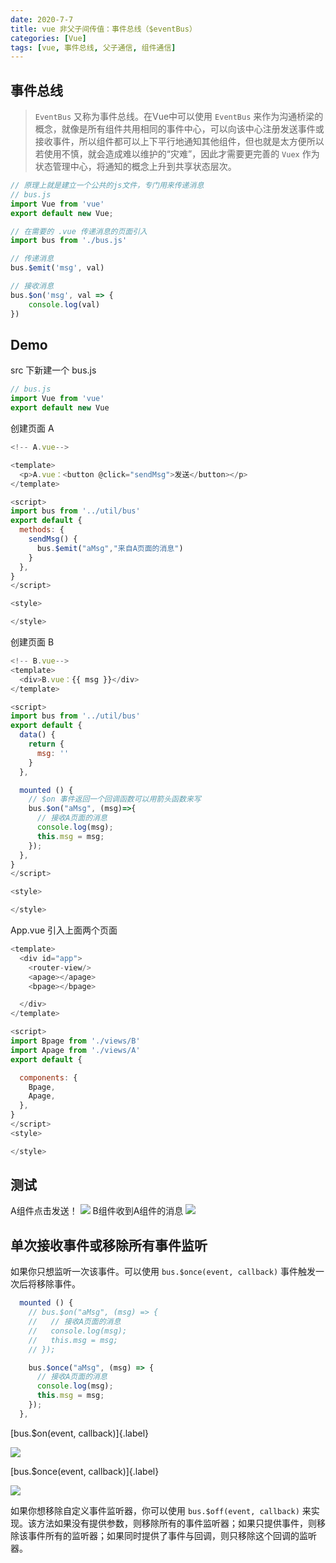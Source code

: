 ```yaml
---
date: 2020-7-7
title: vue 非父子间传值：事件总线（$eventBus）
categories: [Vue]
tags: [vue, 事件总线, 父子通信, 组件通信]
---
```


## 事件总线
> `EventBus` 又称为事件总线。在Vue中可以使用 `EventBus` 来作为沟通桥梁的概念，就像是所有组件共用相同的事件中心，可以向该中心注册发送事件或接收事件，所以组件都可以上下平行地通知其他组件，但也就是太方便所以若使用不慎，就会造成难以维护的“灾难”，因此才需要更完善的 `Vuex` 作为状态管理中心，将通知的概念上升到共享状态层次。


```js
// 原理上就是建立一个公共的js文件，专门用来传递消息
// bus.js
import Vue from 'vue'
export default new Vue;

// 在需要的 .vue 传递消息的页面引入
import bus from './bus.js'

// 传递消息
bus.$emit('msg', val)

// 接收消息
bus.$on('msg', val => {
    console.log(val)
})
```

## Demo
src 下新建一个 bus.js
```js
// bus.js
import Vue from 'vue'
export default new Vue
```

创建页面 A
```js
<!-- A.vue-->

<template>
  <p>A.vue：<button @click="sendMsg">发送</button></p>
</template>

<script>
import bus from '../util/bus'
export default {
  methods: {
    sendMsg() {
      bus.$emit("aMsg","来自A页面的消息")
    }
  },
}
</script>

<style>

</style>
```

创建页面 B

```js
<!-- B.vue-->
<template>
  <div>B.vue：{{ msg }}</div>
</template>

<script>
import bus from '../util/bus'
export default {
  data() {
    return {
      msg: ''
    }
  },

  mounted () {
    // $on 事件返回一个回调函数可以用箭头函数来写
    bus.$on("aMsg", (msg)=>{
      // 接收A页面的消息
      console.log(msg);
      this.msg = msg;
    });
  },
}
</script>

<style>

</style>
```

App.vue 引入上面两个页面
```js
<template>
  <div id="app">
    <router-view/>
    <apage></apage>
    <bpage></bpage>

  </div>
</template>

<script>
import Bpage from './views/B'
import Apage from './views/A'
export default {

  components: {
    Bpage,
    Apage,
  },
}
</script>
<style>

</style>

```
## 测试
A组件点击发送！
![](https://fastly.jsdelivr.net/gh/xiangshu233/blogAssets@8f483cccf32f1597c09c6a1d83fc8e99527ddc38/2020/10/14/3e0de036d34cc326b3bbb83c95c98ad3.png)
B组件收到A组件的消息
![](https://fastly.jsdelivr.net/gh/xiangshu233/blogAssets@95f238243365fc86ef6e971c4fa663989d1a5678/2020/10/14/8b5526d49b7217ebd0086d9e6667bc3c.png)

## 单次接收事件或移除所有事件监听
如果你只想监听一次该事件。可以使用 `bus.$once(event, callback)` 事件触发一次后将移除事件。
```js
  mounted () {
    // bus.$on("aMsg", (msg) => {
    //   // 接收A页面的消息
    //   console.log(msg);
    //   this.msg = msg;
    // });

    bus.$once("aMsg", (msg) => {
      // 接收A页面的消息
      console.log(msg);
      this.msg = msg;
    });
  },
```
[bus.$on(event, callback)]{.label}

![](https://fastly.jsdelivr.net/gh/xiangshu233/blogAssets@e5e44b74d7ceae57ac0c1e9f0f9840d30ef9b83c/2020/10/14/dd4fb157e7352588875a1d9d3af8e986.png)

[bus.$once(event, callback)]{.label}

![](https://fastly.jsdelivr.net/gh/xiangshu233/blogAssets@8b61748bc8369cdf1cc6f6016526efeb019ac882/2020/10/14/b74705f13d8ed12004d602874c13fe18.png)

如果你想移除自定义事件监听器，你可以使用 `bus.$off(event, callback)` 来实现。该方法如果没有提供参数，则移除所有的事件监听器；如果只提供事件，则移除该事件所有的监听器；如果同时提供了事件与回调，则只移除这个回调的监听器。

